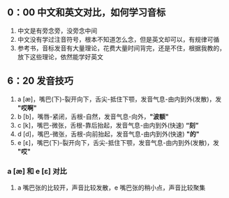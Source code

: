 ## 0：00 中文和英文对比，如何学习音标
1. 中文是有旁念旁，没旁念中间
2. 中文没有学过注音符号，根本不知道怎么念，但是英文却可以，有规律可循
3. 参考书，音标发音有大量理论，花费大量时间背完，还是不住，根据我教的，放下这些理论，依然能学好英文

## 6：20 发音技巧
1. a [æ]，嘴巴(下)-裂开向下，舌尖-抵住下颚，发音气息-由内到外(发散)，发 **"哎啊"**
2. b [b]，嘴唇-紧闭，舌根-自然，发音气息-向外，**"波额"**
3. c [k]，嘴巴-微张，舌根-靠后抬起，发音气息-由内到外(快速) **“刻”**
4. d [d]，嘴巴-微张，舌根-向前抬起，发音气息-由内到外(快速) **"的"**
5. e [ɛ]，嘴巴(下)-裂开向下，舌尖-抵住下颚，发音气息-由内到外(发散)，发 **"哎"**
### a [æ] 和 e [ɛ] 对比
1. a 嘴巴张的比较开，声音比较发散，e 嘴巴张的稍小点，声音比较聚集

